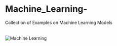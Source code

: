 # Machine_Learning-
Collection of Examples on Machine Learning Models 
</br>
</br>
</br>
![Machine Learning](https://media.istockphoto.com/photos/robot-with-education-hud-picture-id966248982?k=6&m=966248982&s=612x612&w=0&h=n4MgcVUV2D6kXpJGCyIMIgFuqsi63DkzjiwWQi4n0aE=)
